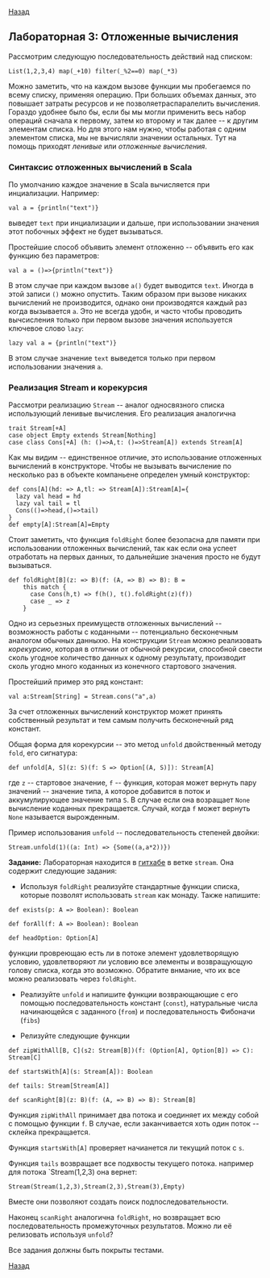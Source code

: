 [Назад](https://macs-club.github.io/ScalaLectures/index)
## Лабораторная 3: Отложенные вычисления

Рассмотрим следующую последовательность действий над списком:

```
List(1,2,3,4) map(_+10) filter(_%2==0) map(_*3)
```

Можно заметить, что на каждом вызове функции мы пробегаемся по всему списку, применяя операцию. При больших объемах данных, это повышает затраты ресурсов и не позволяетраспаралелить вычисления. Гораздо удобнее было бы, если бы мы могли применить весь набор операций сначала к первому, затем ко второму и так далее -- к другим элементам списка. Но для этого нам нужно, чтобы работая с одним элементом списка, мы не вычисляли значении остальных. Тут на помощь приходят _ленивые_ или _отложенные вычисления_.

### Синтаксис отложенных вычислений в Scala

По умолчанию каждое значение в Scala вычисляется при инциализации.
Например:

```
val a = {println("text")}
```

выведет `text` при инциализации и дальше, при использовании значения этот побочных эффект не будет вызываться.

Простейшие способ объявить элемент отложенно -- объявить его как функцию без параметров:

```
val a = ()=>{println("text")}
```

В этом случае при каждом вызове `a()` будет выводится `text`. Иногда в этой записи `()` можно опустить. Таким образом при вызове никаких вычислений не производится, однако они производятся каждый раз когда вызывается `a`. Это не всегда удобн, и часто чтобы проводить вычсисления только при первом вызове значения используется ключевое слово `lazy`:

```
lazy val a = {println("text")}
```

В этом случае значение `text` выведется только при первом использовании значения `a`.

### Реализация Stream и корекурсия

Рассмотри реализацию `Stream` -- аналог односвязного списка использующий ленивые вычисления. Его реализация аналогична

```
trait Stream[+A]
case object Empty extends Stream[Nothing]
case class Cons[+A] (h: ()=>A,t: ()=>Stream[A]) extends Stream[A]
```

Как мы видим -- единственное отличие, это использование отложенных вычислений в конструкторе.
Чтобы не вызывать вычисление по несколько раз в объекте компаньене определен умный конструктор:

```
def cons[A](hd: => A,tl: => Stream[A]):Stream[A]={
  lazy val head = hd
  lazy val tail = tl
  Cons(()=>head,()=>tail)
}
def empty[A]:Stream[A]=Empty
```
Стоит заметить, что функция `foldRight` более безопасна для памяти при использовании отложенных вычислений, так как если она успеет отработать на первых данных, то дальнейшие значения просто не будут вызываться.

```
def foldRight[B](z: => B)(f: (A, => B) => B): B =
    this match {
      case Cons(h,t) => f(h(), t().foldRight(z)(f))
      case _ => z
    }
```

Одно из серьезных преимуществ отложенных вычислений -- возможность работы с коданными -- потенциально бесконечным аналогом обычных данныхю. На конструкции `Stream` можно реализовать _корекурсию_, которая в отличии от обычной рекурсии, способной свести сколь угодное количество данных к одному результату, производит сколь угодно много коданных из конечного стартового значения.

Простейший пример это ряд констант:

```
val a:Stream[String] = Stream.cons("a",a)
```

За счет отложенных вычислений конструктор может принять собственный результат и тем самым получить бесконечный ряд констант.

Общая форма для корекурсии -- это метод `unfold` двойственный методу `fold`, его сигнатура:

```
def unfold[A, S](z: S)(f: S => Option[(A, S)]): Stream[A]
```

где `z` -- стартовое значение, `f` -- функция, которая может вернуть пару значений -- значение типа, `A` которое добавится в поток и аккумулирующее значение типа `S`. В случае если она возращает `None` вычисление коданных прекращается. Случай, когда `f` может вернуть `None` называется вырожденным.

Пример использования `unfold` -- последовательность степеней двойки:

```
Stream.unfold(1)((a: Int) => {Some((a,a*2))})
```

**Задание:** Лабораторная находится в [гитхабе](https://github.com/MaCS-Club/ScalaExercises) в ветке `stream`. Она содержит следующие задания:

* Используя `foldRight` реализуйте стандартные функции списка, которые позволят использовать `stream` как монаду. Также напишите:

```
def exists(p: A => Boolean): Boolean

def forAll(f: A => Boolean): Boolean

def headOption: Option[A]
```

функции провреющаю есть ли в потоке элемент удовлетворящую условию, удовлетворяют ли условию все элементы и возвращующую голову списка, когда это возможно. Обратите внмание, что их все можно реализовать через `foldRight`.

* Реализуйте `unfold` и напишите функции возврающающие с его помощью последовательность констант (`const`), натуральные числа начинающейся с заданного (`from`) и последовательность Фибоначи (`fibs`)

* Релизуйте следующие функции

```
def zipWithAll[B, C](s2: Stream[B])(f: (Option[A], Option[B]) => C): Stream[C]

def startsWith[A](s: Stream[A]): Boolean 

def tails: Stream[Stream[A]]

def scanRight[B](z: B)(f: (A, => B) => B): Stream[B] 
```

Функция `zipWithAll` принимает два потока и соединяет их между собой с помощью функции `f`. В случае, если заканчивается хоть один поток -- склейка прекращается.

Функция `startsWith[A]` проверяет начианется ли текущий поток с `s`.

Функция `tails` возвращает все подхвосты текущего потока. например для потока `Stream(1,2,3) она вернет:

```
Stream(Stream(1,2,3),Stream(2,3),Stream(3),Empty)
````

Вместе они позволяют создать поиск подпоследовательности.

Наконец `scanRight` аналогична `foldRight`, но возвращает всю последовательность промежуточных результатов. Можно ли её релизовать используя `unfold`?

Все задания должны быть покрыты тестами.

[Назад](https://macs-club.github.io/ScalaLectures/index)

